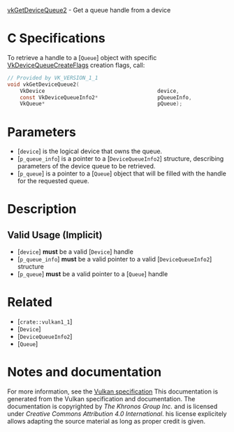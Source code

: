 [vkGetDeviceQueue2](https://www.khronos.org/registry/vulkan/specs/1.3-extensions/man/html/vkGetDeviceQueue2.html) - Get a queue handle from a device

# C Specifications
To retrieve a handle to a [`Queue`] object with specific
[VkDeviceQueueCreateFlags]() creation flags, call:
```c
// Provided by VK_VERSION_1_1
void vkGetDeviceQueue2(
    VkDevice                                    device,
    const VkDeviceQueueInfo2*                   pQueueInfo,
    VkQueue*                                    pQueue);
```

# Parameters
- [`device`] is the logical device that owns the queue.
- [`p_queue_info`] is a pointer to a [`DeviceQueueInfo2`] structure, describing parameters of the device queue to be retrieved.
- [`p_queue`] is a pointer to a [`Queue`] object that will be filled with the handle for the requested queue.

# Description
## Valid Usage (Implicit)
-  [`device`] **must**  be a valid [`Device`] handle
-  [`p_queue_info`] **must**  be a valid pointer to a valid [`DeviceQueueInfo2`] structure
-  [`p_queue`] **must**  be a valid pointer to a [`Queue`] handle

# Related
- [`crate::vulkan1_1`]
- [`Device`]
- [`DeviceQueueInfo2`]
- [`Queue`]

# Notes and documentation
For more information, see the [Vulkan specification](https://www.khronos.org/registry/vulkan/specs/1.3-extensions/html/vkspec.html)
This documentation is generated from the Vulkan specification and documentation.
The documentation is copyrighted by *The Khronos Group Inc.* and is licensed under *Creative Commons Attribution 4.0 International*.
his license explicitely allows adapting the source material as long as proper credit is given.
        